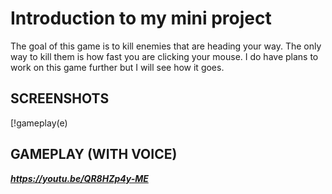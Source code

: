 # Introduction to my mini project

The goal of this game is to kill enemies that are heading your way. The only way to kill them is how fast you are clicking your mouse. I do have plans to work on this game further but I will see how it goes.

## SCREENSHOTS
[!gameplay(e)
## GAMEPLAY (WITH VOICE)
***https://youtu.be/QR8HZp4y-ME***
